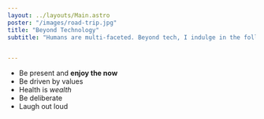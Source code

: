 ```yaml
---
layout: ../layouts/Main.astro
poster: "/images/road-trip.jpg"
title: "Beyond Technology"
subtitle: "Humans are multi-faceted. Beyond tech, I indulge in the following:"


---
```


- Be present and **enjoy the now**
- Be driven by values
- Health is _wealth_
- Be deliberate
- Laugh out loud